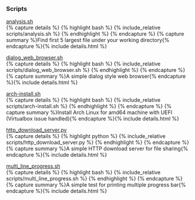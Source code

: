 ### Scripts  
[analysis.sh](scripts/analysis.sh)  
{% capture details %}
    {% highlight bash %}
{% include_relative scripts/analysis.sh %}
    {% endhighlight %}
{% endcapture %}
{% capture summary %}Find first 5 largest file under your working directory{% endcapture %}{% include details.html %}

[dialog_web_browser.sh](scripts/dialog_web_browser.sh)  
{% capture details %}
    {% highlight bash %}
{% include_relative scripts/dialog_web_browser.sh %}
    {% endhighlight %}
{% endcapture %}
{% capture summary %}A simple dialog style web browser{% endcapture %}{% include details.html %}

[arch-install.sh](scripts/arch-install.sh)  
{% capture details %}
    {% highlight bash %}
{% include_relative scripts/arch-install.sh %}
    {% endhighlight %}
{% endcapture %}
{% capture summary %}Install Arch Linux for amd64 machine with UEFI (Virtualbox issue handled){% endcapture %}{% include details.html %}

[http_download_server.py](scripts/http_download_server.py)  
{% capture details %}
    {% highlight python %}
{% include_relative scripts/http_download_server.py %}
    {% endhighlight %}
{% endcapture %}
{% capture summary %}A simple HTTP download server for file sharing{% endcapture %}{% include details.html %}

[multi_line_progress.sh](scripts/multi_line_progress.sh)  
{% capture details %}
    {% highlight bash %}
{% include_relative scripts/multi_line_progress.sh %}
    {% endhighlight %}
{% endcapture %}
{% capture summary %}A simple test for printing multiple progress bar{% endcapture %}{% include details.html %}

